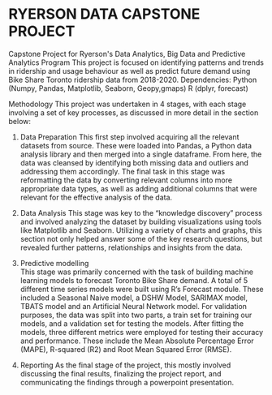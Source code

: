 # RYERSON DATA CAPSTONE PROJECT
Capstone Project for Ryerson's Data Analytics, Big Data and Predictive Analytics Program
This project is focused on identifying patterns and trends in ridership and usage behaviour as well as predict future demand using Bike Share Toronto ridership data from 2018-2020.
Dependencies:
Python (Numpy, Pandas, Matplotlib, Seaborn, Geopy,gmaps)
R (dplyr, forecast)

Methodology
This project was undertaken  in 4 stages, with each stage involving a set of key processes, as discussed in more detail in the section below:

1. Data Preparation
This first step involved acquiring all the relevant datasets from source. These were  loaded into  Pandas, a Python data analysis library and then merged into a single dataframe. From  here, the data was cleansed by identifying both missing data and outliers and addressing them accordingly. The final task in this stage was reformatting the data by converting relevant columns into more appropriate data types, as well as adding additional columns that were relevant for the  effective analysis of the data.

2. Data Analysis
This stage was key to the “knowledge discovery” process and involved analyzing the dataset by building visualizations using tools like Matplotlib and Seaborn. Utilizing a variety  of charts and  graphs, this section not only helped answer some of the key research questions, but revealed further patterns, relationships and insights from the data.

3. Predictive modelling  
This stage was primarily concerned with the task of building machine learning models to forecast Toronto Bike Share demand. A total  of 5 different  time series models were built using R’s Forecast module. These included a Seasonal Naive model, a DSHW Model, SARIMAX model, TBATS model and an Artificial Neural Network model. For validation  purposes, the data was split into two  parts,  a train set for training our models, and a validation set for testing the models. After fitting the models,  three different metrics were employed for testing their accuracy and performance. These include the Mean Absolute Percentage Error (MAPE),  R-squared (R2) and Root Mean Squared Error (RMSE).

4. Reporting
As the final stage of the project, this mostly involved discussing the final results, finalizing the project report, and communicating the findings through a powerpoint presentation.



